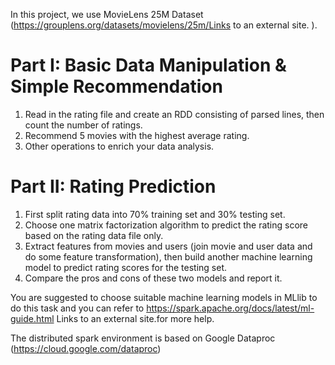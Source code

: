 In this project, we use MovieLens 25M Dataset (https://grouplens.org/datasets/movielens/25m/Links to an external site. ).

# Part I: Basic Data Manipulation & Simple Recommendation

1. Read in the rating file and create an RDD consisting of parsed lines, then count the number of ratings.
2. Recommend 5 movies with the highest average rating.
3. Other operations to enrich your data analysis.

# Part II: Rating Prediction

1. First split rating data into 70% training set and 30% testing set.
2. Choose one matrix factorization algorithm to predict the rating score based on the rating data file only.
3. Extract features from movies and users (join movie and user data and do some feature transformation), then build another machine learning model to predict rating scores for the testing set.
4. Compare the pros and cons of these two models and report it.

You are suggested to choose suitable machine learning models in MLlib to do this task and you can refer to https://spark.apache.org/docs/latest/ml-guide.html Links to an external site.for more help.

The  distributed spark environment is based on Google Dataproc (https://cloud.google.com/dataproc)
